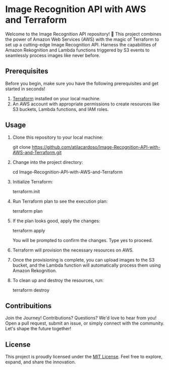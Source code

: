 # Image Recognition API with AWS and Terraform

Welcome to the Image Recognition API repository! 🌟 This project combines the power of Amazon Web Services (AWS) with the magic of Terraform to set up a cutting-edge Image Recognition API. Harness the capabilities of Amazon Rekognition and Lambda functions triggered by S3 events to seamlessly process images like never before.

## Prerequisites

Before you begin, make sure you have the following prerequisites and get started in seconds!

1. [Terraform](https://www.terraform.io/downloads.html) installed on your local machine.
2. An AWS account with appropriate permissions to create resources like S3 buckets, Lambda functions, and IAM roles.

## Usage

1. Clone this repository to your local machine:

   git clone https://github.com/atilacardoso/Image-Recognition-API-with-AWS-and-Terraform.git

2.  Change into the project directory:

    cd Image-Recognition-API-with-AWS-and-Terraform

3. Initialize Terraform:

    terraform.init

4. Run Terraform plan to see the execution plan:

    terraform plan

5. If the plan looks good, apply the changes:

    terraform apply

    You will be prompted to confirm the changes. Type yes to proceed.

6. Terraform will provision the necessary resources on AWS.

7. Once the provisioning is complete, you can upload images to the S3 bucket, and the Lambda function will automatically process them using Amazon Rekognition.

8. To clean up and destroy the resources, run:

    terraform destroy

##  Contribuitions 

Join the Journey! Contributions? Questions? We'd love to hear from you! Open a pull request, submit an issue, or simply connect with the community. Let's shape the future together!

## License

This project is proudly licensed under the [MIT License](LICENSE). Feel free to explore, expand, and share the innovation.


